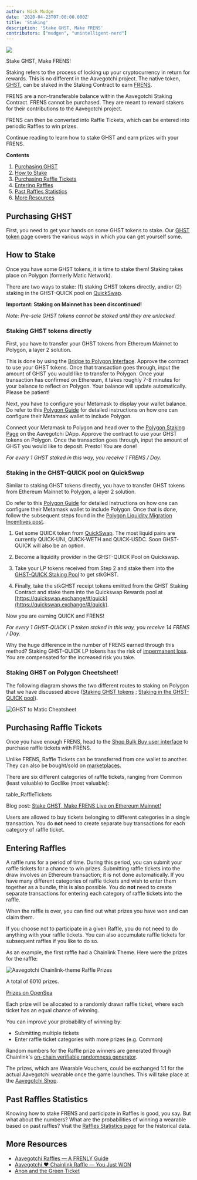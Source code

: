 ```yaml
---
author: Nick Mudge
date: '2020-04-23T07:00:00.000Z'
title: 'Staking'
description: 'Stake GHST, Make FRENS'
contributors: ["mudgen", "unintelligent-nerd"]
---
```



<div class="headerImageContainer">
<img class="headerImage" src="/staking/staking.png">
<p class="headerImageText">Stake GHST, Make FRENS!</p>
</div>

Staking refers to the process of locking up your cryptocurrency in return for rewards. This is no different in the Aavegotchi project. The native token, [GHST](/posts/ghst), can be staked in the Staking Contract to earn [FRENS](/posts/glossary#frens). 

FRENS are a non-transferable balance within the Aavegotchi Staking Contract. FRENS cannot be purchased. They are meant to reward stakers for their contributions to the Aavegotchi project.

FRENS can then be converted into Raffle Tickets, which can be entered into periodic Raffles to win prizes. 

Continue reading to learn how to stake GHST and earn prizes with your FRENS.

<div class="contentsBox">

**Contents**

<ol>
<li><a href=#purchasing-ghst>Purchasing GHST</a></li>
<li><a href=#how-to-stake>How to Stake</a></li>
<li><a href=#purchasing-raffle-tickets>Purchasing Raffle Tickets</a></li>
<li><a href=#entering-raffles>Entering Raffles</a></li>
<li><a href=#past-raffles-statistics>Past Raffles Statistics</a></li>
<li><a href=#more-resources>More Resources</a></li>
</ol>

</div>

## Purchasing GHST
First, you need to get your hands on some GHST tokens to stake. Our [GHST token page](/posts/ghst) covers the various ways in which you can get yourself some.

## How to Stake
Once you have some GHST tokens, it is time to stake them! Staking takes place on Polygon (formerly Matic Network).

There are two ways to stake: (1) staking GHST tokens directly, and/or (2) staking in the GHST-QUICK pool on [QuickSwap](/glossary#quickswap).

**Important: Staking on Mainnet has been discontinued!**

*Note: Pre-sale GHST tokens cannot be staked until they are unlocked.*

### Staking GHST tokens directly

First, you have to transfer your GHST tokens from Ethereum Mainnet to Polygon, a layer 2 solution.

This is done by using the [Bridge to Polygon Interface](https://aavegotchi.com/bridge). Approve the contract to use your GHST tokens. Once that transaction goes through, input the amount of GHST you would like to transfer to Polygon. Once your transaction has confirmed on Ethereum, it takes roughly 7-8 minutes for your balance to reflect on Polygon. Your balance will update automatically. Please be patient!

Next, you have to configure your Metamask to display your wallet balance. Do refer to this [Polygon Guide](/polygon) for detailed instructions on how one can configure their Metamask wallet to include Polygon.

Connect your Metamask to Polygon and head over to the [Polygon Staking Page](https://aavegotchi.com/stake-polygon) on the Aavegotchi DApp. Approve the contract to use your GHST tokens on Polygon. Once the transaction goes through, input the amount of GHST you would like to deposit. Presto! You are done!

*For every 1 GHST staked in this way, you receive 1 FRENS / Day.*

### Staking in the GHST-QUICK pool on QuickSwap

Similar to staking GHST tokens directly, you have to transfer GHST tokens from Ethereum Mainnet to Polygon, a layer 2 solution.

Do refer to this [Polygon Guide](/polygon) for detailed instructions on how one can configure their Metamask wallet to include Polygon. Once that is done, follow the subsequent steps found in the [Polygon Liquidity Migration Incentives post](https://aavegotchi.medium.com/ghst-token-live-on-matic-100k-usd-liquidity-migration-incentives-announced-faq-2590daa25d73).

1. Get some QUICK token from [QuickSwap](https://quickswap.exchange). The most liquid pairs are currently QUICK-UNI, QUICK-WETH and QUICK-USDC. Soon GHST-QUICK will also be an option.

2. Become a liquidity provider in the GHST-QUICK Pool on Quickswap.

3. Take your LP tokens received from Step 2 and stake them into the [GHST-QUICK Staking Pool](https://aavegotchi.com/stake-polygon) to get stkGHST.

4. Finally, take the stkGHST receipt tokens emitted from the GHST Staking Contract and stake them into the Quickswap Rewards pool at [https://quickswap.exchange/#/quick](https://quickswap.exchange/#/quick).

Now you are earning QUICK and FRENS!

*For every 1 GHST-QUICK LP token staked in this way, you receive 14 FRENS / Day.*

Why the huge difference in the number of FRENS earned through this method? Staking GHST-QUICK LP tokens has the risk of [impermanent loss](/glossary#impermanent-loss). You are compensated for the increased risk you take.

### Staking GHST on Polygon Cheetsheet!

The following diagram shows the two different routes to staking on Polygon that we have discussed above (<a href=#staking-ghst-tokens-directly>Staking GHST tokens</a> ; <a href=#staking-in-the-ghst-quick-pool-on-quickswap>Staking in the GHST-QUICK pool</a>).

<img class = "bodyImage" src = "/staking/GHST-to-Matic-Cheatsheet.png" alt = "GHST to Matic Cheatsheet">

## Purchasing Raffle Tickets

Once you have enough FRENS, head to the [Shop Bulk Buy user interface](https://aavegotchi.com/tickets) to purchase raffle tickets with FRENS.

Unlike FRENS, Raffle Tickets can be transferred from one wallet to another. They can also be bought/sold on [marketplaces](/marketplace).

There are six different categories of raffle tickets, ranging from Common (least valuable) to Godlike (most valuable):

table_RaffleTickets

Blog post: [Stake GHST, Make FRENS Live on Ethereum Mainnet!](
https://aavegotchi.medium.com/stake-ghst-make-frens-live-on-ethereum-mainnet-658bd507d67b)

Users are allowed to buy tickets belonging to different categories in a single transaction. You do **not** need to create separate buy transactions for each category of raffle ticket.

## Entering Raffles

A raffle runs for a period of time. During this period, you can submit your raffle tickets for a chance to win prizes. Submitting raffle tickets into the draw involves an Ethereum transaction; it is not done automatically. If you have many different categories of raffle tickets and wish to enter them together as a bundle, this is also possible. You do **not** need to create separate transactions for entering each category of raffle tickets into the raffle.

When the raffle is over, you can find out what prizes you have won and can claim them. 

If you choose not to participate in a given Raffle, you do not need to do anything with your raffle tickets. You can also accumulate raffle tickets for subsequent raffles if you like to do so.

As an example, the first raffle had a Chainlink Theme. Here were the prizes for the raffle:

<img class = "bodyImage" src = "/staking/link-raffle-prizes.png" alt = "Aavegotchi Chainlink-theme Raffle Prizes">

A total of 6010 prizes.

[Prizes on OpenSea](https://opensea.io/activity/aavegotchi-wearable-vouchers)

Each prize will be allocated to a randomly drawn raffle ticket, where each ticket has an equal chance of winning. 

You can improve your probability of winning by:
* Submitting multiple tickets
* Enter raffle ticket categories with more prizes (e.g. Common)

Random numbers for the Raffle prize winners are generated through Chainlink's [on-chain verifiable randomness generator](https://blog.chain.link/verifiable-random-functions-vrf-random-number-generation-rng-feature/).

The prizes, which are Wearable Vouchers, could be exchanged 1:1 for the actual Aavegotchi wearable once the game launches. This will take place at the [Aavegotchi Shop](https://aavegotchi.com/shop).

## Past Raffles Statistics
Knowing how to stake FRENS and participate in Raffles is good, you say. But what about the numbers? What are the probabilities of winning a wearable based on past raffles? Visit the [Raffles Statistics page](/raffles-stats) for the historical data.

## More Resources

- [Aavegotchi Raffles — A FRENLY Guide](https://aavegotchi.medium.com/aavegotchi-raffles-a-frenly-guide-66f624c9bc60)
- [Aavegotchi ❤ Chainlink Raffle — You Just WON](https://aavegotchi.medium.com/aavegotchi-chainlink-raffle-you-just-won-af87712f1018)
- [Anon and the Green Ticket](https://aavegotchi.medium.com/anon-and-the-green-ticket-5776969b3a69)